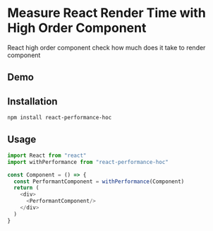 # Measure React Render Time with High Order Component

React high order component check how much does it take to render component

## Demo

## Installation

```
npm install react-performance-hoc
```

## Usage

```js
import React from "react"
import withPerformance from "react-performance-hoc"

const Component = () => {
  const PerformantComponent = withPerformance(Component)
  return (
    <div>
      <PerformantComponent/>
    </div>
  )
}
```